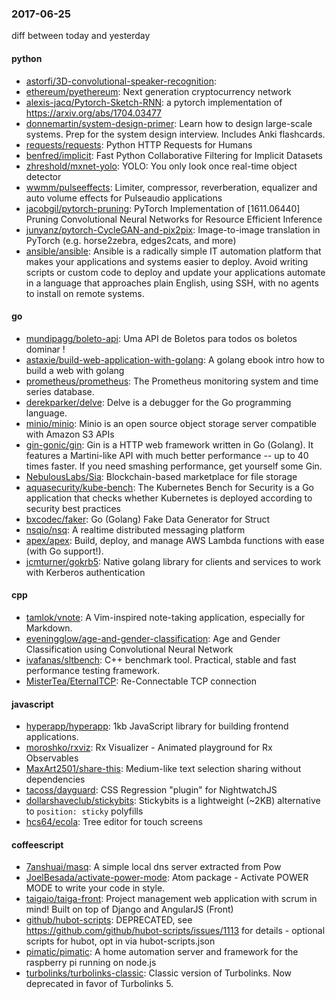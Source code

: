 ### 2017-06-25
diff between today and yesterday

#### python
* [astorfi/3D-convolutional-speaker-recognition](https://github.com/astorfi/3D-convolutional-speaker-recognition): 
* [ethereum/pyethereum](https://github.com/ethereum/pyethereum): Next generation cryptocurrency network
* [alexis-jacq/Pytorch-Sketch-RNN](https://github.com/alexis-jacq/Pytorch-Sketch-RNN): a pytorch implementation of https://arxiv.org/abs/1704.03477
* [donnemartin/system-design-primer](https://github.com/donnemartin/system-design-primer): Learn how to design large-scale systems. Prep for the system design interview. Includes Anki flashcards.
* [requests/requests](https://github.com/requests/requests): Python HTTP Requests for Humans 
* [benfred/implicit](https://github.com/benfred/implicit): Fast Python Collaborative Filtering for Implicit Datasets
* [zhreshold/mxnet-yolo](https://github.com/zhreshold/mxnet-yolo): YOLO: You only look once real-time object detector
* [wwmm/pulseeffects](https://github.com/wwmm/pulseeffects): Limiter, compressor, reverberation, equalizer and auto volume effects for Pulseaudio applications
* [jacobgil/pytorch-pruning](https://github.com/jacobgil/pytorch-pruning): PyTorch Implementation of [1611.06440] Pruning Convolutional Neural Networks for Resource Efficient Inference
* [junyanz/pytorch-CycleGAN-and-pix2pix](https://github.com/junyanz/pytorch-CycleGAN-and-pix2pix): Image-to-image translation in PyTorch (e.g. horse2zebra, edges2cats, and more)
* [ansible/ansible](https://github.com/ansible/ansible): Ansible is a radically simple IT automation platform that makes your applications and systems easier to deploy. Avoid writing scripts or custom code to deploy and update your applications automate in a language that approaches plain English, using SSH, with no agents to install on remote systems.

#### go
* [mundipagg/boleto-api](https://github.com/mundipagg/boleto-api): Uma API de Boletos para todos os boletos dominar !
* [astaxie/build-web-application-with-golang](https://github.com/astaxie/build-web-application-with-golang): A golang ebook intro how to build a web with golang
* [prometheus/prometheus](https://github.com/prometheus/prometheus): The Prometheus monitoring system and time series database.
* [derekparker/delve](https://github.com/derekparker/delve): Delve is a debugger for the Go programming language.
* [minio/minio](https://github.com/minio/minio): Minio is an open source object storage server compatible with Amazon S3 APIs
* [gin-gonic/gin](https://github.com/gin-gonic/gin): Gin is a HTTP web framework written in Go (Golang). It features a Martini-like API with much better performance -- up to 40 times faster. If you need smashing performance, get yourself some Gin.
* [NebulousLabs/Sia](https://github.com/NebulousLabs/Sia): Blockchain-based marketplace for file storage
* [aquasecurity/kube-bench](https://github.com/aquasecurity/kube-bench): The Kubernetes Bench for Security is a Go application that checks whether Kubernetes is deployed according to security best practices
* [bxcodec/faker](https://github.com/bxcodec/faker): Go (Golang) Fake Data Generator for Struct
* [nsqio/nsq](https://github.com/nsqio/nsq): A realtime distributed messaging platform
* [apex/apex](https://github.com/apex/apex): Build, deploy, and manage AWS Lambda functions with ease (with Go support!).
* [jcmturner/gokrb5](https://github.com/jcmturner/gokrb5): Native golang library for clients and services to work with Kerberos authentication

#### cpp
* [tamlok/vnote](https://github.com/tamlok/vnote): A Vim-inspired note-taking application, especially for Markdown.
* [eveningglow/age-and-gender-classification](https://github.com/eveningglow/age-and-gender-classification): Age and Gender Classification using Convolutional Neural Network
* [ivafanas/sltbench](https://github.com/ivafanas/sltbench): C++ benchmark tool. Practical, stable and fast performance testing framework.
* [MisterTea/EternalTCP](https://github.com/MisterTea/EternalTCP): Re-Connectable TCP connection

#### javascript
* [hyperapp/hyperapp](https://github.com/hyperapp/hyperapp): 1kb JavaScript library for building frontend applications.
* [moroshko/rxviz](https://github.com/moroshko/rxviz): Rx Visualizer - Animated playground for Rx Observables
* [MaxArt2501/share-this](https://github.com/MaxArt2501/share-this): Medium-like text selection sharing without dependencies
* [tacoss/dayguard](https://github.com/tacoss/dayguard): CSS Regression "plugin" for NightwatchJS
* [dollarshaveclub/stickybits](https://github.com/dollarshaveclub/stickybits): Stickybits is a lightweight (~2KB) alternative to `position: sticky` polyfills 
* [hcs64/ecola](https://github.com/hcs64/ecola): Tree editor for touch screens

#### coffeescript
* [7anshuai/masq](https://github.com/7anshuai/masq): A simple local dns server extracted from Pow
* [JoelBesada/activate-power-mode](https://github.com/JoelBesada/activate-power-mode): Atom package - Activate POWER MODE to write your code in style.
* [taigaio/taiga-front](https://github.com/taigaio/taiga-front): Project management web application with scrum in mind! Built on top of Django and AngularJS (Front)
* [github/hubot-scripts](https://github.com/github/hubot-scripts): DEPRECATED, see https://github.com/github/hubot-scripts/issues/1113 for details - optional scripts for hubot, opt in via hubot-scripts.json
* [pimatic/pimatic](https://github.com/pimatic/pimatic): A home automation server and framework for the raspberry pi running on node.js
* [turbolinks/turbolinks-classic](https://github.com/turbolinks/turbolinks-classic): Classic version of Turbolinks. Now deprecated in favor of Turbolinks 5.
